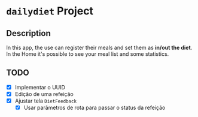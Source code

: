 # `dailydiet` Project

## Description

In this app, the use can register their meals and set them as **in/out the diet**. In the Home it's possible to see your meal list and some statistics.


## TODO
- [X] Implementar o UUID
- [X] Edição de uma refeição
- [X] Ajustar tela `DietFeedback`
  - [X] Usar parâmetros de rota para passar o status da refeição
